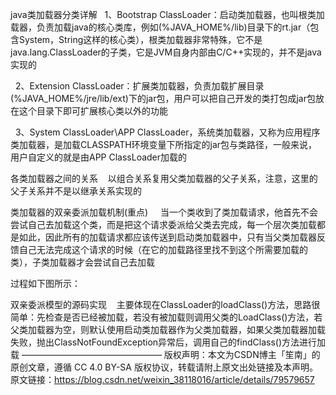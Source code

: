 java类加载器分类详解
  1、Bootstrap ClassLoader：启动类加载器，也叫根类加载器，负责加载java的核心类库，例如(%JAVA_HOME%/lib)目录下的rt.jar（包含System，String这样的核心类），根类加载器非常特殊，它不是java.lang.ClassLoader的子类，它是JVM自身内部由C/C++实现的，并不是java实现的

  2、Extension ClassLoader：扩展类加载器，负责加载扩展目录(%JAVA_HOME%/jre/lib/ext)下的jar包，用户可以把自己开发的类打包成jar包放在这个目录下即可扩展核心类以外的功能

  3、System ClassLoader\APP ClassLoader，系统类加载器，又称为应用程序类加载器，是加载CLASSPATH环境变量下所指定的jar包与类路径，一般来说，用户自定义的就是由APP ClassLoader加载的

各类加载器之间的关系
   以组合关系复用父类加载器的父子关系，注意，这里的父子关系并不是以继承关系实现的

类加载器的双亲委派加载机制(重点)
    当一个类收到了类加载请求，他首先不会尝试自己去加载这个类，而是把这个请求委派给父类去完成，每一个层次类加载都是如此，因此所有的加载请求都应该传送到启动类加载器中，只有当父类加载器反馈自己无法完成这个请求的时候（在它的加载路径里找不到这个所需要加载的类），子类加载器才会尝试自己去加载

过程如下图所示：



双亲委派模型的源码实现
   主要体现在ClassLoader的loadClass()方法，思路很简单：先检查是否已经被加载，若没有被加载则调用父类的LoadClass()方法，若父类加载器为空，则默认使用启动类加载器作为父类加载器，如果父类加载器加载失败，抛出ClassNotFoundException异常后，调用自己的findClass()方法进行加载
————————————————
版权声明：本文为CSDN博主「笙南」的原创文章，遵循 CC 4.0 BY-SA 版权协议，转载请附上原文出处链接及本声明。
原文链接：https://blog.csdn.net/weixin_38118016/article/details/79579657
